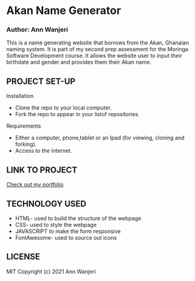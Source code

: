 # Akan Name Generator

### Author: Ann Wanjeri

This is a name generating website that borrows from the Akan, Ghanaian naming system. It is part of my second prep assessment for the Moringa Software Development course. It allows the website user to input their birthdate and gender and provides them their Akan name.

## PROJECT SET-UP

Installation

* Clone the repo to your local computer.
* Fork the repo to appear in your listof repositories.

Requirements

* Either a computer, phone,tablet or an Ipad (for viewing, cloning and forking).
* Access to the internet.

## LINK TO PROJECT

[Check out my portfolio](https://wannjer1.github.io/PortfolioLandingPage/ "My Akan Name")

## TECHNOLOGY USED

* HTML- used to build the structure of the webpage
* CSS- used to style the webpage
* JAVASCRIPT to make the form responsive
* FontAwesome- used to source out icons

## LICENSE

MIT Copyright (c) 2021 Ann Wanjeri
